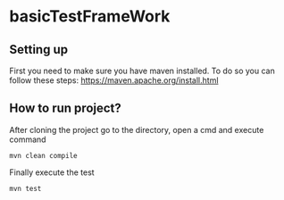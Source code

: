 # basicTestFrameWork


## Setting up

First you need to make sure you have maven installed. To do so you can follow these steps: https://maven.apache.org/install.html

## How to run project?
After cloning the project go to the directory, open a cmd and execute command

```
mvn clean compile
```

Finally execute the test

```
mvn test
```
